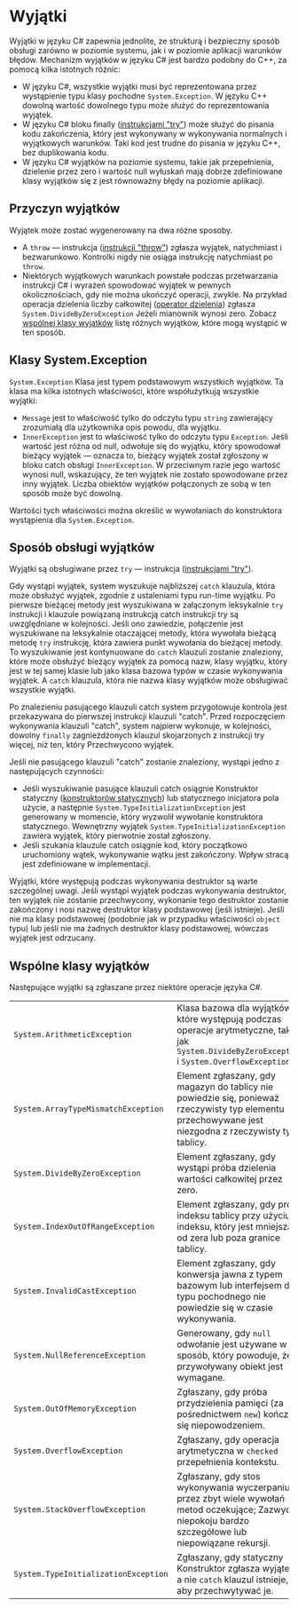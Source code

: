 # <a name="exceptions"></a>Wyjątki

Wyjątki w języku C# zapewnia jednolite, ze strukturą i bezpieczny sposób obsługi zarówno w poziomie systemu, jak i w poziomie aplikacji warunków błędów. Mechanizm wyjątków w języku C# jest bardzo podobny do C++, za pomocą kilka istotnych różnic:

*  W języku C#, wszystkie wyjątki musi być reprezentowana przez wystąpienie typu klasy pochodne `System.Exception`. W języku C++ dowolną wartość dowolnego typu może służyć do reprezentowania wyjątek.
*  W języku C# bloku finally ([instrukcjami "try"](statements.md#the-try-statement)) może służyć do pisania kodu zakończenia, który jest wykonywany w wykonywania normalnych i wyjątkowych warunków. Taki kod jest trudne do pisania w języku C++, bez duplikowania kodu.
*  W języku C# wyjątków na poziomie systemu, takie jak przepełnienia, dzielenie przez zero i wartość null wyłuskań mają dobrze zdefiniowane klasy wyjątków się z jest równoważny błędy na poziomie aplikacji.

## <a name="causes-of-exceptions"></a>Przyczyn wyjątków

Wyjątek może zostać wygenerowany na dwa różne sposoby.

*  A `throw` — instrukcja ([instrukcji "throw"](statements.md#the-throw-statement)) zgłasza wyjątek, natychmiast i bezwarunkowo. Kontrolki nigdy nie osiąga instrukcję natychmiast po `throw`.
*  Niektórych wyjątkowych warunkach powstałe podczas przetwarzania instrukcji C# i wyrażeń spowodować wyjątek w pewnych okolicznościach, gdy nie można ukończyć operacji, zwykle. Na przykład operacja dzielenia liczby całkowitej ([operator dzielenia](expressions.md#division-operator)) zgłasza `System.DivideByZeroException` Jeżeli mianownik wynosi zero. Zobacz [wspólnej klasy wyjątków](exceptions.md#common-exception-classes) listę różnych wyjątków, które mogą wystąpić w ten sposób.

## <a name="the-systemexception-class"></a>Klasy System.Exception

`System.Exception` Klasa jest typem podstawowym wszystkich wyjątków. Ta klasa ma kilka istotnych właściwości, które współużytkują wszystkie wyjątki:

*  `Message` jest to właściwość tylko do odczytu typu `string` zawierający zrozumiałą dla użytkownika opis powodu, dla wyjątku.
*  `InnerException` jest to właściwość tylko do odczytu typu `Exception`. Jeśli wartość jest różna od null, odwołuje się do wyjątku, który spowodował bieżący wyjątek — oznacza to, bieżący wyjątek został zgłoszony w bloku catch obsługi `InnerException`. W przeciwnym razie jego wartość wynosi null, wskazujący, że ten wyjątek nie zostało spowodowane przez inny wyjątek. Liczba obiektów wyjątków połączonych ze sobą w ten sposób może być dowolną.

Wartości tych właściwości można określić w wywołaniach do konstruktora wystąpienia dla `System.Exception`.

## <a name="how-exceptions-are-handled"></a>Sposób obsługi wyjątków

Wyjątki są obsługiwane przez `try` — instrukcja ([instrukcjami "try"](statements.md#the-try-statement)).

Gdy wystąpi wyjątek, system wyszukuje najbliższej `catch` klauzula, która może obsłużyć wyjątek, zgodnie z ustaleniami typu run-time wyjątku. Po pierwsze bieżącej metody jest wyszukiwana w załączonym leksykalnie `try` instrukcji i klauzule powiązaną instrukcją catch instrukcji try są uwzględniane w kolejności. Jeśli ono zawiedzie, połączenie jest wyszukiwane na leksykalnie otaczającej metody, która wywołała bieżącą metodę `try` instrukcję, która zawiera punkt wywołania do bieżącej metody. To wyszukiwanie jest kontynuowane do `catch` klauzuli zostanie znaleziony, które może obsłużyć bieżący wyjątek za pomocą nazw, klasy wyjątku, który jest w tej samej klasie lub jako klasa bazowa typów w czasie wykonywania wyjątek. A `catch` klauzula, która nie nazwa klasy wyjątków może obsługiwać wszystkie wyjątki.

Po znalezieniu pasującego klauzuli catch system przygotowuje kontrola jest przekazywana do pierwszej instrukcji klauzuli "catch". Przed rozpoczęciem wykonywania klauzuli "catch", system najpierw wykonuje, w kolejności, dowolny `finally` zagnieżdżonych klauzul skojarzonych z instrukcji try więcej, niż ten, który Przechwycono wyjątek.

Jeśli nie pasującego klauzuli "catch" zostanie znaleziony, wystąpi jedno z następujących czynności:

*  Jeśli wyszukiwanie pasujące klauzuli catch osiągnie Konstruktor statyczny ([konstruktorów statycznych](classes.md#static-constructors)) lub statycznego inicjatora pola użycie, a następnie `System.TypeInitializationException` jest generowany w momencie, który wyzwolił wywołanie konstruktora statycznego. Wewnętrzny wyjątek `System.TypeInitializationException` zawiera wyjątek, który pierwotnie został zgłoszony.
*  Jeśli szukania klauzule catch osiągnie kod, który początkowo uruchomiony wątek, wykonywanie wątku jest zakończony. Wpływ stracą jest zdefiniowane w implementacji.

Wyjątki, które występują podczas wykonywania destruktor są warte szczególnej uwagi. Jeśli wystąpi wyjątek podczas wykonywania destruktor, ten wyjątek nie zostanie przechwycony, wykonanie tego destruktor zostanie zakończony i nosi nazwę destruktor klasy podstawowej (jeśli istnieje). Jeśli nie ma klasy podstawowej (podobnie jak w przypadku właściwości `object` typu) lub jeśli nie ma żadnych destruktor klasy podstawowej, wówczas wyjątek jest odrzucany.

## <a name="common-exception-classes"></a>Wspólne klasy wyjątków

Następujące wyjątki są zgłaszane przez niektóre operacje języka C#.

|                                      |                |
|--------------------------------------|----------------|
| `System.ArithmeticException`         | Klasa bazowa dla wyjątków, które występują podczas operacje arytmetyczne, takie jak `System.DivideByZeroException` i `System.OverflowException`. | 
| `System.ArrayTypeMismatchException`  | Element zgłaszany, gdy magazyn do tablicy nie powiedzie się, ponieważ rzeczywisty typ elementu przechowywane jest niezgodna z rzeczywisty typ tablicy. | 
| `System.DivideByZeroException`       | Element zgłaszany, gdy wystąpi próba dzielenia wartości całkowitej przez zero. | 
| `System.IndexOutOfRangeException`    | Element zgłaszany, gdy próba indeksu tablicy przy użyciu indeksu, który jest mniejsza od zera lub poza granice tablicy. | 
| `System.InvalidCastException`        | Element zgłaszany, gdy konwersja jawna z typem bazowym lub interfejsem do typu pochodnego nie powiedzie się w czasie wykonywania. | 
| `System.NullReferenceException`      | Generowany, gdy `null` odwołanie jest używane w sposób, który powoduje, że przywoływany obiekt jest wymagane. | 
| `System.OutOfMemoryException`        | Zgłaszany, gdy próba przydzielenia pamięci (za pośrednictwem `new`) kończy się niepowodzeniem. | 
| `System.OverflowException`           | Zgłaszany, gdy operacja arytmetyczna w `checked` przepełnienia kontekstu. | 
| `System.StackOverflowException`      | Zgłaszany, gdy stos wykonywania wyczerpaniu przez zbyt wiele wywołań metod oczekujące; Zazwyczaj niepokoju bardzo szczegółowe lub niepowiązane rekursji. | 
| `System.TypeInitializationException` | Zgłaszany, gdy statyczny Konstruktor zgłasza wyjątek, a nie `catch` klauzul istnieje, aby przechwytywać je. | 
